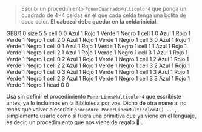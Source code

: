 > Escribí un procedimiento `PonerCuadradoMulticolor4` que ponga un cuadrado de 4×4 celdas en el que cada celda tenga una bolita de cada color. **El cabezal debe quedar en la celda inicial**.

<gs-board>
     GBB/1.0
     size 5 5
     cell 0 0 Azul 1 Rojo 1 Verde 1 Negro 1
     cell 1 0 Azul 1 Rojo 1 Verde 1 Negro 1
     cell 2 0 Azul 1 Rojo 1 Verde 1 Negro 1
     cell 3 0 Azul 1 Rojo 1 Verde 1 Negro 1
     cell 0 1 Azul 1 Rojo 1 Verde 1 Negro 1
     cell 1 1 Azul 1 Rojo 1 Verde 1 Negro 1
     cell 2 1 Azul 1 Rojo 1 Verde 1 Negro 1
     cell 3 1 Azul 1 Rojo 1 Verde 1 Negro 1
     cell 0 2 Azul 1 Rojo 1 Verde 1 Negro 1
     cell 1 2 Azul 1 Rojo 1 Verde 1 Negro 1
     cell 2 2 Azul 1 Rojo 1 Verde 1 Negro 1
     cell 3 2 Azul 1 Rojo 1 Verde 1 Negro 1
     cell 0 3 Azul 1 Rojo 1 Verde 1 Negro 1
     cell 1 3 Azul 1 Rojo 1 Verde 1 Negro 1
     cell 2 3 Azul 1 Rojo 1 Verde 1 Negro 1
     cell 3 3 Azul 1 Rojo 1 Verde 1 Negro 1
     head 0 0
</gs-board>

Usá sin definir el procedimiento `PonerLineaMulticolor4` que escribiste antes, ya lo incluimos en la Biblioteca por vos. Dicho de otra manera: no tenés que volver a escribir `procedure PonerLineaMulticolor4() ...`, simplemente usarlo como si fuera una primitiva que ya viene en el lenguaje, es decir, un procedimiento que nos viene de regalo :gift: .